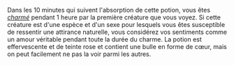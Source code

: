 Dans les 10 minutes qui suivent l'absorption de cette potion, vous êtes [_charmé_](/gerer-la-sante-du-personnage/#charme) pendant 1 heure par la première créature que vous voyez. Si cette créature est d'une espèce et d'un sexe pour lesquels vous êtes susceptible de ressentir une attirance naturelle, vous considérez vos sentiments comme un amour véritable pendant toute la durée du charme. La potion est effervescente et de teinte rose et contient une bulle en forme de cœur, mais on peut facilement ne pas la voir parmi les autres.
